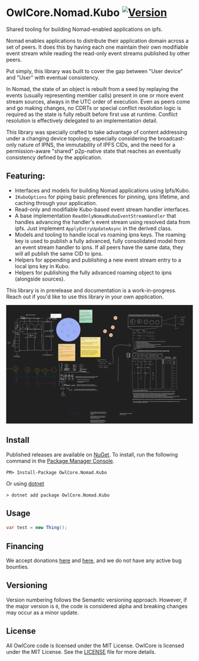 # OwlCore.Nomad.Kubo [![Version](https://img.shields.io/nuget/v/OwlCore.Nomad.Kubo.svg)](https://www.nuget.org/packages/OwlCore.Nomad.Kubo)

Shared tooling for building Nomad-enabled applications on ipfs.

Nomad enables applications to distribute their application domain across a set of peers. It does this by having each one maintain their own modifiable event stream while reading the read-only event streams published by other peers. 

Put simply, this library was built to cover the gap between "User device" and "User" with eventual consistency.

In Nomad, the state of an object is rebuilt from a seed by replaying the events (usually representing member calls) present in one or more event stream sources, always in the UTC order of execution. Even as peers come and go making changes, no CDRTs or special conflict resolution logic is required as the state is fully rebuilt before first use at runtime. Conflict resolution is effectively delegated to an implementation detail. 

This library was specially crafted to take advantage of content addressing under a changing device topology, especially considering the broadcast-only nature of IPNS, the immutability of IPFS CIDs, and the need for a permission-aware "shared" p2p-native state that reaches an eventually consistency defined by the application.

## Featuring:
- Interfaces and models for building Nomad applications using Ipfs/Kubo.
- `IKuboOptions` for piping basic preferences for pinning, ipns lifetime, and caching through your application.
- Read-only and modifiable Kubo-based event stream handler interfaces.
- A base implementation `ReadOnlyNomadKuboEventStreamHandler` that handles advancing the handler's event stream using resolved data from ipfs. Just implement `ApplyEntryUpdateAsync` in the derived class.
- Models and tooling to handle local vs roaming ipns keys. The roaming key is used to publish a fully advanced, fully consolidated model from an event stream handler to ipns. If all peers have the same data, they will all publish the same CID to ipns.
- Helpers for appending and publishing a new event stream entry to a local ipns key in Kubo.
- Helpers for publishing the fully advanced roaming object to ipns (alongside sources).

This library is in prerelease and documentation is a work-in-progress. Reach out if you'd like to use this library in your own application.

![](./docs/whiteboard.png)

## Install

Published releases are available on [NuGet](https://www.nuget.org/packages/OwlCore.Nomad.Kubo). To install, run the following command in the [Package Manager Console](https://docs.nuget.org/docs/start-here/using-the-package-manager-console).

    PM> Install-Package OwlCore.Nomad.Kubo
    
Or using [dotnet](https://docs.microsoft.com/en-us/dotnet/core/tools/dotnet)

    > dotnet add package OwlCore.Nomad.Kubo

## Usage

```cs
var test = new Thing();
```

## Financing

We accept donations [here](https://github.com/sponsors/Arlodotexe) and [here](https://www.patreon.com/arlodotexe), and we do not have any active bug bounties.

## Versioning

Version numbering follows the Semantic versioning approach. However, if the major version is `0`, the code is considered alpha and breaking changes may occur as a minor update.

## License

All OwlCore code is licensed under the MIT License. OwlCore is licensed under the MIT License. See the [LICENSE](./src/LICENSE.txt) file for more details.
